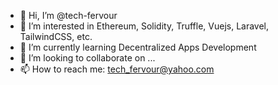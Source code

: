 - 👋 Hi, I’m @tech-fervour
- 👀 I’m interested in Ethereum, Solidity, Truffle, Vuejs, Laravel, TailwindCSS, etc.
- 🌱 I’m currently learning Decentralized Apps Development
- 💞️ I’m looking to collaborate on ...
- 📫 How to reach me: tech_fervour@yahoo.com

<!---
tech-fervour/tech-fervour is a ✨ special ✨ repository because its `README.md` (this file) appears on your GitHub profile.
You can click the Preview link to take a look at your changes.
--->
